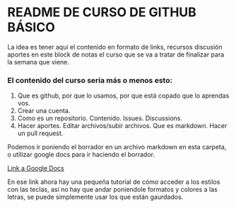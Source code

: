 # README DE CURSO DE GITHUB BÁSICO
La idea es tener aqui el contenido en formato de links, recursos discusión aportes en este block de notas el curso que se va a tratar de finalizar para la semana que viene.

### El contenido del curso sería más o menos esto:
1. Que es github, por que lo usamos, por que está copado que lo aprendas vos. 
2. Crear una cuenta.
3. Como es un repositorio. Contenido. Issues. Discussions. 
4. Hacer aportes. Editar archivos/subir archivos. Que es markdown. Hacer un pull request.

Podemos ir poniendo el borrador en un archivo markdown en esta carpeta, o utilizar google docs para ir haciendo el borrador.

[Link a Google Docs](https://docs.google.com/document/d/1uv8UPSJ0TAAQmKz4_TNKOGVTok2czyuMxlH_m4xeoOg)

En ese link ahora hay una pequeña tutorial de cómo acceder a los estilos con las teclas, así no hay que andar poniendole formatos y colores a las letras, se puede simplemente usar los que están gaurdados. 


